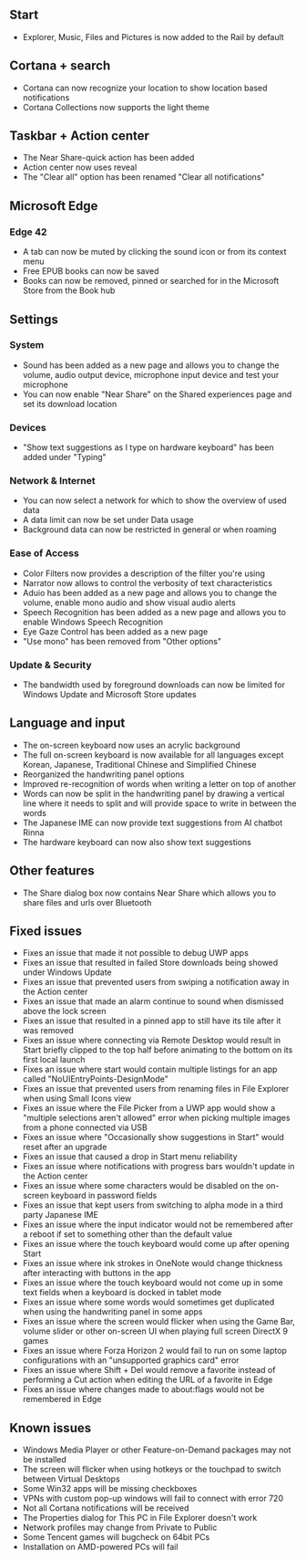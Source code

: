 ## Start
- Explorer, Music, Files and Pictures is now added to the Rail by default

## Cortana + search
- Cortana can now recognize your location to show location based notifications
- Cortana Collections now supports the light theme

## Taskbar + Action center
- The Near Share-quick action has been added
- Action center now uses reveal
- The "Clear all" option has been renamed "Clear all notifications"

## Microsoft Edge
### Edge 42
- A tab can now be muted by clicking the sound icon or from its context menu
- Free EPUB books can now be saved
- Books can now be removed, pinned or searched for in the Microsoft Store from the Book hub

## Settings
### System
- Sound has been added as a new page and allows you to change the volume, audio output device, microphone input device and test your microphone
- You can now enable "Near Share" on the Shared experiences page and set its download location

### Devices
- "Show text suggestions as I type on hardware keyboard" has been added under "Typing"

### Network & Internet
- You can now select a network for which to show the overview of used data
- A data limit can now be set under Data usage
- Background data can now be restricted in general or when roaming

### Ease of Access
- Color Filters now provides a description of the filter you're using
- Narrator now allows to control the verbosity of text characteristics
- Aduio has been added as a new page and allows you to change the volume, enable mono audio and show visual audio alerts
- Speech Recognition has been added as a new page and allows you to enable Windows Speech Recognition
- Eye Gaze Control has been added as a new page
- "Use mono" has been removed from "Other options"

### Update & Security
- The bandwidth used by foreground downloads can now be limited for Windows Update and Microsoft Store updates

## Language and input
- The on-screen keyboard now uses an acrylic background
- The full on-screen keyboard is now available for all languages except Korean, Japanese, Traditional Chinese and Simplified Chinese
- Reorganized the handwriting panel options
- Improved re-recognition of words when writing a letter on top of another
- Words can now be split in the handwriting panel by drawing a vertical line where it needs to split and will provide space to write in between the words
- The Japanese IME can now provide text suggestions from AI chatbot Rinna
- The hardware keyboard can now also show text suggestions

## Other features
- The Share dialog box now contains Near Share which allows you to share files and urls over Bluetooth

## Fixed issues
- Fixes an issue that made it not possible to debug UWP apps
- Fixes an issue that resulted in failed Store downloads being showed under Windows Update
- Fixes an issue that prevented users from swiping a notification away in the Action center
- Fixes an issue that made an alarm continue to sound when dismissed above the lock screen
- Fixes an issue that resulted in a pinned app to still have its tile after it was removed
- Fixes an issue where connecting via Remote Desktop would result in Start briefly clipped to the top half before animating to the bottom on its first local launch
- Fixes an issue where start would contain multiple listings for an app called "NoUIEntryPoints-DesignMode"
- Fixes an issue that prevented users from renaming files in File Explorer when using Small Icons view
- Fixes an issue where the File Picker from a UWP app would show a "multiple selections aren't allowed" error when picking multiple images from a phone connected via USB
- Fixes an issue where "Occasionally show suggestions in Start" would reset after an upgrade
- Fixes an issue that caused a drop in Start menu reliability
- Fixes an issue where notifications with progress bars wouldn't update in the Action center
- Fixes an issue where some characters would be disabled on the on-screen keyboard in password fields
- Fixes an issue that kept users from switching to alpha mode in a third party Japanese IME
- Fixes an issue where the input indicator would not be remembered after a reboot if set to something other than the default value
- Fixes an issue where the touch keyboard would come up after opening Start
- Fixes an issue where ink strokes in OneNote would change thickness after interacting with buttons in the app
- Fixes an issue where the touch keyboard would not come up in some text fields when a keyboard is docked in tablet mode
- Fixes an issue where some words would sometimes get duplicated when using the handwriting panel in some apps
- Fixes an issue where the screen would flicker when using the Game Bar, volume slider or other on-screen UI when playing full screen DirectX 9 games
- Fixes an issue where Forza Horizon 2 would fail to run on some laptop configurations with an "unsupported graphics card" error
- Fixes an issue where Shift + Del would remove a favorite instead of performing a Cut action when editing the URL of a favorite in Edge
- Fixes an issue where changes made to about:flags would not be remembered in Edge

## Known issues
- Windows Media Player or other Feature-on-Demand packages may not be installed
- The screen will flicker when using hotkeys or the touchpad to switch between Virtual Desktops
- Some Win32 apps will be missing checkboxes
- VPNs with custom pop-up windows will fail to connect with error 720
- Not all Cortana notifications will be received
- The Properties dialog for This PC in File Explorer doesn't work
- Network profiles may change from Private to Public
- Some Tencent games will bugcheck on 64bit PCs
- Installation on AMD-powered PCs will fail